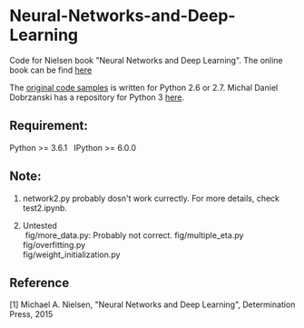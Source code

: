 # Neural-Networks-and-Deep-Learning
Code for Nielsen book "Neural Networks and Deep Learning". The online book can be find [here](http://neuralnetworksanddeeplearning.com/)

The [original code samples](https://github.com/mnielsen/neural-networks-and-deep-learning) is written for Python 2.6 or 2.7. Michal Daniel Dobrzanski has a repository for Python 3 [here](https://github.com/MichalDanielDobrzanski/DeepLearningPython35).

## Requirement:
Python >= 3.6.1  
IPython >= 6.0.0

## Note:
1. network2.py probably dosn't work currectly. For more details, check test2.ipynb.


2. Untested    
  fig/more_data.py: Probably not correct. 
  fig/multiple_eta.py    
  fig/overfitting.py    
  fig/weight_initialization.py    

## Reference
[1] Michael A. Nielsen, "Neural Networks and Deep Learning", Determination Press, 2015 





